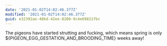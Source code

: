```yaml
---
date: '2021-01-02T14:02:46.377Z'
modified: '2021-01-02T14:02:46.377Z'
guid: e32392ae-48bd-42ee-8200-9c4e69821fbc
---
```

The pigeons have started strutting and fucking, which means spring is only ${PIGEON_EGG_GESTATION_AND_BROODING_TIME} weeks away!
